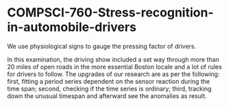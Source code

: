 # COMPSCI-760-Stress-recognition-in-automobile-drivers
We use physiological signs to gauge the pressing factor of drivers.

In this examination, the driving show included a set way through more than 20 miles of open roads in the more essential Boston 
locale and a lot of rules for drivers to follow. The upgrades of our research are as per the following: first, fitting a period series 
dependent on the sensor reaction during the time span; second, checking if the time series is ordinary; third, tracking down the unusual timespan 
and afterward see the anomalies as result.

